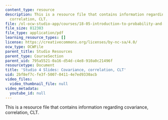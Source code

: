 ```yaml
---
content_type: resource
description: This is a resource file that contains information regarding covariance,
  correlation, CLT.
file: /ol-ocw-studio-app/courses/18-05-introduction-to-probability-and-statistics-spring-2014/2bf8ef7cfe3f500704114e7ed9330acb_MIT18_05S14_studio4_slides.pdf
file_size: 812383
file_type: application/pdf
learning_resource_types: []
license: https://creativecommons.org/licenses/by-nc-sa/4.0/
ocw_type: OCWFile
parent_title: Studio Resources
parent_type: CourseSection
parent_uid: 795a5521-0a16-d54d-c4e8-910a0c21496f
resourcetype: Document
title: 'Studio 4 Slides: Covariance, correlation, CLT'
uid: 2bf8ef7c-fe3f-5007-0411-4e7ed9330acb
video_files:
  video_thumbnail_file: null
video_metadata:
  youtube_id: null
---
```

This is a resource file that contains information regarding covariance, correlation, CLT.